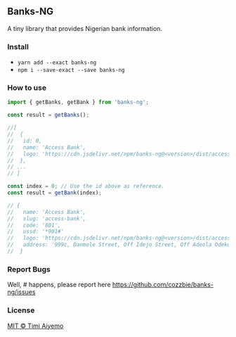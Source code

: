 ## Banks-NG

A tiny library that provides Nigerian bank information.

### Install

- `yarn add --exact banks-ng`
- `npm i --save-exact --save banks-ng`


### How to use

```javascript
import { getBanks, getBank } from 'banks-ng';

const result = getBanks();

//[
//  {
//   id: 0,
//   name: 'Access Bank',
//   logo: 'https://cdn.jsdelivr.net/npm/banks-ng@<version>/dist/access-bank.png',
//  },
// ...
// ]

const index = 0; // Use the id above as reference.
const result = getBank(index);

// {
//   name: 'Access Bank',
//   slug: 'access-bank',
//   code: '801',
//   ussd: '*901#'
//   logo: 'https://cdn.jsdelivr.net/npm/banks-ng@<version>/dist/access-bank.png',
//   address: '999c, Danmole Street, Off Idejo Street, Off Adeola Odeku Street, Victoria Island, Lagos',
//  }
```

### Report Bugs

Well, #$%$ happens, please report here https://github.com/cozzbie/banks-ng/issues


### License

[MIT © Timi Aiyemo](https://cozzbie.mit-license.org/)